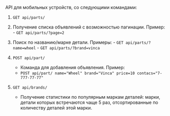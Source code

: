 API для мобильных устройств, со следующими командами:

1. `GET api/parts/`
  1. Получение списка объявлений с возможностью пагинации. Пример:
    - `GET api/parts/?page=2`
  2. Поиск по названию/марке детали. Примеры:
    - `GET api/parts/?name=wheel`
    - `GET api/parts/?brand=vinca`

2. `POST api/part/`
    - Команда для добавления объявления. Пример:
    - `POST api/part/ name="Wheel" brand="Vinca" price=10 contacs="7-777-77-77"`
    
3. `GET api/brands/`
    - Получение статистики по популярным маркам деталей: марки, детали которых встречаются чаще 5 раз, отсортированные по количеству деталей этой марки.
